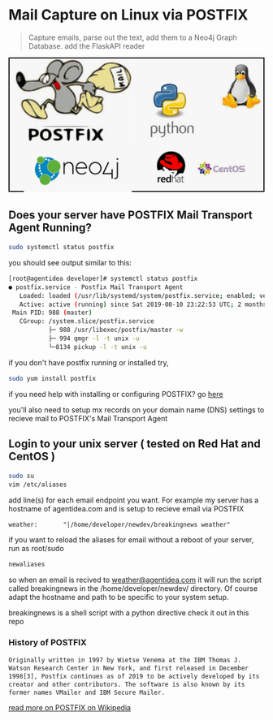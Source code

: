 # Mail Capture on Linux via POSTFIX

> Capture emails, parse out the text, add them to a Neo4j Graph Database.
<tbd> add the FlaskAPI reader </tbd>

![POSTFIX Neo4j Python CentOS RedHat Logos](https://github.com/Grant-Steinfeld/mail-cap-proc/blob/master/resources/git-hub-header.jpg)

## Does your server have POSTFIX Mail Transport Agent Running?
```sh
sudo systemctl status postfix
```

you should see output similar to this:

```sh
[root@agentidea developer]# systemctl status postfix
● postfix.service - Postfix Mail Transport Agent
   Loaded: loaded (/usr/lib/systemd/system/postfix.service; enabled; vendor preset: disabled)
   Active: active (running) since Sat 2019-08-10 23:22:53 UTC; 2 months 22 days ago
 Main PID: 988 (master)
   CGroup: /system.slice/postfix.service
           ├─ 988 /usr/libexec/postfix/master -w
           ├─ 994 qmgr -l -t unix -u
           └─8134 pickup -l -t unix -u
```

if you don't have postfix running or installed try,
``` sh
sudo yum install postfix
```
if you need help with installing or configuring POSTFIX?
go [here](https://www.digitalocean.com/community/tutorials/how-to-install-postfix-on-centos-6)

you'll also need to setup mx records on your domain name (DNS) settings to recieve mail to POSTFIX's
Mail Transport Agent



## Login to your unix server ( tested on Red Hat and CentOS )
```sh
sudo su
vim /etc/aliases
```

add line(s) for each email endpoint you want.  For example my server has a hostname of agentidea.com
and is setup to recieve email via POSTFIX

``` text
weather:       "|/home/developer/newdev/breakingnews weather"
```

if you want to reload the aliases for email without a reboot of your server, run as root/sudo
```sh
newaliases
```

so when an email is recived to weather@agentidea.com it will run the script called breakingnews in
the /home/developer/newdev/ directory.  Of course adapt the hostname and path to be specific to your system setup.

breakingnews is a shell script with a python directive
check it out in this repo




### History of POSTFIX
``` text
Originally written in 1997 by Wietse Venema at the IBM Thomas J. Watson Research Center in New York, and first released in December 1998[3], Postfix continues as of 2019 to be actively developed by its creator and other contributors. The software is also known by its former names VMailer and IBM Secure Mailer. 
```
[read more on POSTFIX on Wikipedia](https://en.wikipedia.org/wiki/Postfix_(software))
